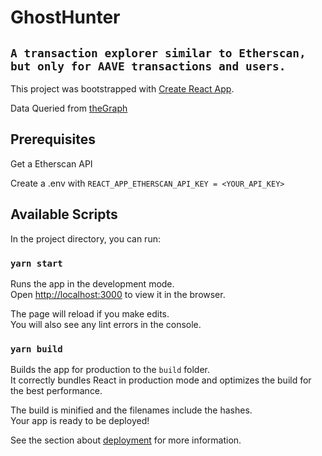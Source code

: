 # GhostHunter

## `A transaction explorer similar to Etherscan, but only for AAVE transactions and users. `

This project was bootstrapped with [Create React App](https://github.com/facebook/create-react-app).

Data Queried from [theGraph](https://thegraph.com/hosted-service/subgraph/aave/protocol-v2)

## Prerequisites

Get a Etherscan API

Create a .env with `REACT_APP_ETHERSCAN_API_KEY = <YOUR_API_KEY>`

## Available Scripts

In the project directory, you can run:

### `yarn start`

Runs the app in the development mode.\
Open [http://localhost:3000](http://localhost:3000) to view it in the browser.

The page will reload if you make edits.\
You will also see any lint errors in the console.

### `yarn build`

Builds the app for production to the `build` folder.\
It correctly bundles React in production mode and optimizes the build for the best performance.

The build is minified and the filenames include the hashes.\
Your app is ready to be deployed!

See the section about [deployment](https://facebook.github.io/create-react-app/docs/deployment) for more information.
